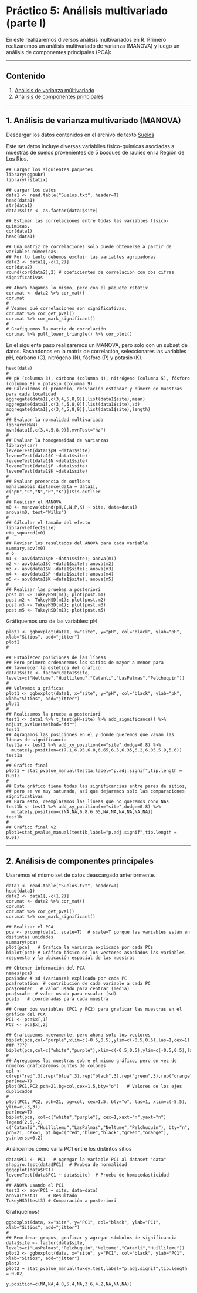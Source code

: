 # Práctico 5: Análisis multivariado (parte I)

En este realizaremos diversos análisis multivariados en R. Primero realizaremos un análisis multivariado de varianza (MANOVA) y luego un análisis de componentes principales (PCA):

---

## Contenido

1. [Análisis de varianza múltivariado](https://github.com/lecastaneda/Bioestadistica/edit/main/Pr%C3%A1ctico5.md#1-an%C3%A1lisis-de-varianza-multivariado-manova)
2. [Análisis de componentes principales](https://github.com/lecastaneda/Bioestadistica/blob/main/Pr%C3%A1ctico5.md#2-an%C3%A1lisis-de-componentes-principales)

---
## 1. Análisis de varianza multivariado (MANOVA)

Descargar los datos contenidos en el archivo de texto [Suelos](https://github.com/lecastaneda/Bioestadistica/blob/main/Suelos.txt)

Este set datos incluye diversas variabiles físico-químicas asociadas a muestras de suelos provenientes de 5 bosques de raulíes en la Región de Los Ríos.
```
## Cargar los siguientes paquetes
library(ggpubr)
library(rstatix)

## cargar los datos
data1 <- read.table("Suelos.txt", header=T)
head(data1)
str(data1)
data1$site <- as.factor(data1$site)

## Estimar las correlaciones entre todas las variables físico-químicas.
cor(data1)
head(data1)

## Una matriz de correlaciones solo puede obtenerse a partir de variables númericas.
## Por lo tanto debemos excluir las variables agrupadoras
data2 <- data1[,-c(1,2)]
cor(data2)
round(cor(data2),2) # coeficientes de correlación con dos cifras significativas

## Ahora hagamos lo mismo, pero con el paquete rstatix
cor.mat <- data2 %>% cor_mat()
cor.mat
#
# Veamos qué correlaciones son significativas.
cor.mat %>% cor_get_pval()
cor.mat %>% cor_mark_significant()
#
# Grafiquemos la matriz de correlación
cor.mat %>% pull_lower_triangle() %>% cor_plot()
```

En el siguiente paso realizaremos un MANOVA, pero solo con un subset de datos. Basándonos en la matriz de correlación, seleccionares las variables pH, cárbono (C), nitrógeno (N), fósforo (P) y potasio (K).

```
head(data)
#
## pH (columna 3), cárbono (columna 4), nitrógeno (columna 5), fósforo (columna 8) y potasio (columna 9).
## Cálculemos el promedio, desviación estándar y número de muestras para cada localidad
aggregate(data1[,c(3,4,5,8,9)],list(data1$site),mean)
aggregate(data1[,c(3,4,5,8,9)],list(data1$site),sd)
aggregate(data1[,c(3,4,5,8,9)],list(data1$site),length)
#
## Evaluar la normalidad multivariada
library(MVN)
mvn(data1[,c(3,4,5,8,9)],mvnTest="hz")
#
## Evaluar la homogeneidad de varianzas
library(car)
leveneTest(data1$pH ~data1$site)
leveneTest(data1$C ~data1$site)
leveneTest(data1$N ~data1$site)
leveneTest(data1$P ~data1$site)
leveneTest(data1$K ~data1$site)
#
## Evaluar presencia de outliers
mahalanobis_distance(data = data1[, c("pH","C","N","P","K")])$is.outlier
#
## Realizar el MANOVA
m0 <- manova(cbind(pH,C,N,P,K) ~ site, data=data1)
anova(m0, test="Wilks")
#
## Cálcular el tamaño del efecto
library(effectsize)
eta_squared(m0)
#
## Revisar los resultados del ANOVA para cada variable
summary.aov(m0)
# ó
m1 <- aov(data1$pH ~data1$site); anova(m1)
m2 <- aov(data1$C ~data1$site); anova(m2)
m3 <- aov(data1$N ~data1$site); anova(m3)
m4 <- aov(data1$P ~data1$site); anova(m4)
m5 <- aov(data1$K ~data1$site); anova(m5)
#
## Realizar las pruebas a posteriori
post.m1 <- TukeyHSD(m1); plot(post.m1)
post.m2 <- TukeyHSD(m1); plot(post.m2)
post.m3 <- TukeyHSD(m1); plot(post.m3)
post.m5 <- TukeyHSD(m1); plot(post.m5)
```

Gráfiquemos una de las variables: pH
```
plot1 <- ggboxplot(data1, x="site", y="pH", col="black", ylab="pH", xlab="Sitios", add="jitter")
plot1
#

## Establecer posiciones de las líneas
## Pero primero ordenaremos los sitios de mayor a menor para
## favorecer la estética del gráfico
data1$site <- factor(data1$site, levels=c("Neltume","Huillilemu","Catanli","LasPalmas","Pelchuquin"))
#
## Volvemos a gráficas
plot1 <- ggboxplot(data1, x="site", y="pH", col="black", ylab="pH", xlab="Sitios", add="jitter")
plot1
#
## Realizamos la prueba a posteriori
test1 <- data1 %>% t_test(pH~site) %>% add_significance() %>% adjust_pvalue(method="fdr")
test1
## Agragamos las posiciones en el y donde queremos que vayan las líneas de significancia
test1a <- test1 %>% add_xy_position(x="site",dodge=0.8) %>% 
  mutate(y.position=c(7.1,6.95,6.8,6.65,6.5,6.35,6.2,6.05,5.9,5.6))
test1a
#
## Gráfico final
plot1 + stat_pvalue_manual(test1a,label="p.adj.signif",tip.length = 0.01)
# 
## Este gráfico tiene todas las significancias entre pares de sitios,
## pero se ve muy saturado, así que dejaremos solo las comparaciones significativas
## Para esto, reemplazamos las líneas que no queremos cono NAs
test1b <- test1 %>% add_xy_position(x="site",dodge=0.8) %>% 
  mutate(y.position=c(NA,NA,6.8,6.65,NA,NA,NA,NA,NA,NA))
test1b
#
## Gráfico final v2
plot1+stat_pvalue_manual(test1b,label="p.adj.signif",tip.length = 0.01)

```

---
## 2. Análisis de componentes principales

Usaremos el mismo set de datos deascargado anteriormente.

```
data1 <- read.table("Suelos.txt", header=T)
head(data1)
data2 <- data1[,-c(1,2)]
cor.mat <- data2 %>% cor_mat()
cor.mat
cor.mat %>% cor_get_pval()
cor.mat %>% cor_mark_significant()

## Realizar el PCA
pca <- prcomp(data1, scale=T)  # scale=T porque las variables están en distintas unidades
summary(pca)
plot(pca)   # Grafica la varianza explicada por cada PCs
biplot(pca) # Gráfico básico de los vectores asociados las variables respuesta y la ubicación espacial de las muestras

## Obtener información del PCA
names(pca)
pca$sdev # sd (varianza) explicada por cada PC
pca$rotation  # contribución de cada variable a cada PC
pca$center   # valor usado para centrar (media)
pca$scale  # valor usado para escalar (sd)
pca$x   # coordenadas para cada muestra
#
## Crear dos variables (PC1 y PC2) para graficar las muestras en el gráfico del PCA
PC1 <- pca$x[,1]
PC2 <- pca$x[,2]

## Grafiquemos nuevamente, pero ahora solo los vectores
biplot(pca,col="purple",xlim=c(-0.5,0.5),ylim=c(-0.5,0.5),las=1,cex=1)  ### ????
biplot(pca,col=c("white","purple"),xlim=c(-0.5,0.5),ylim=c(-0.5,0.5),las=1,cex=1)
#
## Agreguemos las muestras sobre el mismo gráfico, pero en vez de números graficaremos puntos de colores
col <- c(rep("red",3),rep("blue",3),rep("black",3),rep("green",3),rep("orange",3))
par(new=T)
plot(PC1,PC2,pch=21,bg=col,cex=1.5,bty="o")   # Valores de los ejes duplicados
#
plot(PC1, PC2, pch=21, bg=col, cex=1.5, bty="o", las=1, xlim=c(-5,5), ylim=c(-3,3))
par(new=T)
biplot(pca, col=c("white","purple"), cex=1,xaxt="n",yaxt="n")
legend(2.5,-2, c("Catanli","Huillilemu","LasPalmas","Neltume","Pelchuquín"), bty="n", pch=21, cex=1, pt.bg=c("red","blue","black","green","orange"), y.intersp=0.2)
```

Análicemos cómo varía PC1 entre los distintos sitios

```
data$PC1 <- PC1   # Agregar la variable PC1 al dataset "data"
shapiro.test(data$PC1)  # Prubea de normalidad
ggqqplot(data$PC1)
leveneTest(data$PC1 ~ data$site)  # Prueba de homocedasticidad
#
## ANOVA usando el PC1
test3 <- aov(PC1 ~ site, data=data)
anova(test3)    # Resultado
TukeyHSD(test3) # Comparación a posteriori
```

Grafiquemos!

```
ggboxplot(data, x="site", y="PC1", col="black", ylab="PC1", xlab="Sitios", add="jitter")
#
## Reordenar grupos, graficar y agregar símbolos de significancia
data$site <- factor(data$site, levels=c("LasPalmas","Pelchuquin","Neltume","Catanli","Huillilemu"))
plot2 <- ggboxplot(data, x="site", y="PC1", col="black", ylab="PC1", xlab="Sitios", add="jitter")
plot2
plot2 + stat_pvalue_manual(tukey.test,label="p.adj.signif",tip.length = 0.02, 
                            y.position=c(NA,NA,4.8,5.4,NA,3.6,4.2,NA,NA,NA))
```
